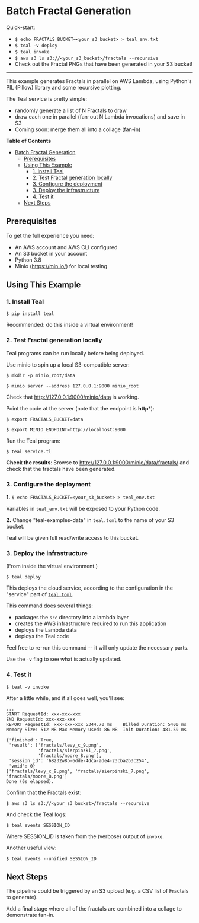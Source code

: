 # Batch Fractal Generation

Quick-start:
- `$ echo FRACTALS_BUCKET=<your_s3_bucket> > teal_env.txt`
- `$ teal -v deploy`
- `$ teal invoke`
- `$ aws s3 ls s3://<your_s3_bucket>/fractals --recursive`
- Check out the Fractal PNGs that have been generated in your S3 bucket!

---

This example generates Fractals in parallel on AWS Lambda, using Python's PIL
(Pillow) library and some recursive plotting.

The Teal service is pretty simple:
- randomly generate a list of N Fractals to draw
- draw each one in parallel (fan-out N Lambda invocations) and save in S3
- Coming soon: merge them all into a collage (fan-in)


<!-- markdown-toc start - Don't edit this section. Run M-x markdown-toc-refresh-toc -->
**Table of Contents**

- [Batch Fractal Generation](#batch-fractal-generation)
    - [Prerequisites](#prerequisites)
    - [Using This Example](#using-this-example)
        - [1. Install Teal](#1-install-teal)
        - [2. Test Fractal generation locally](#2-test-fractal-generation-locally)
        - [3. Configure the deployment](#3-configure-the-deployment)
        - [3. Deploy the infrastructure](#3-deploy-the-infrastructure)
        - [4. Test it](#4-test-it)
    - [Next Steps](#next-steps)

<!-- markdown-toc end -->


## Prerequisites

To get the full experience you need:
- An AWS account and AWS CLI configured
- An S3 bucket in your account
- Python 3.8
- Minio (https://min.io/) for local testing


## Using This Example


### 1. Install Teal

`$ pip install teal`

Recommended: do this inside a virtual environment!


### 2. Test Fractal generation locally

Teal programs can be run locally before being deployed.

Use minio to spin up a local S3-compatible server:

```
$ mkdir -p minio_root/data

$ minio server --address 127.0.0.1:9000 minio_root
```

Check that http://127.0.0.1:9000/minio/data is working.

Point the code at the server (note that the endpoint is **http***):

```
$ export FRACTALS_BUCKET=data

$ export MINIO_ENDPOINT=http://localhost:9000
```

Run the Teal program:

`$ teal service.tl`

**Check the results**: Browse to http://127.0.0.1:9000/minio/data/fractals/ and
check that the fractals have been generated.


### 3. Configure the deployment

**1.** `$ echo FRACTALS_BUCKET=<your_s3_bucket> > teal_env.txt`

Variables in `teal_env.txt` will be exposed to your Python code.

**2.** Change "teal-examples-data" in `teal.toml` to the name of your S3 bucket.

Teal will be given full read/write access to this bucket.


### 3. Deploy the infrastructure

(From inside the virtual environment.)

`$ teal deploy`

This deploys the cloud service, according to the configuration in the "service"
part of [`teal.toml`](teal.toml).

This command does several things:
- packages the `src` directory into a lambda layer
- creates the AWS infrastructure required to run this application
- deploys the Lambda data
- deploys the Teal code

Feel free to re-run this command -- it will only update the necessary parts.

Use the `-v` flag to see what is actually updated.


### 4. Test it

`$ teal -v invoke`

After a little while, and if all goes well, you'll see:

```
...
START RequestId: xxx-xxx-xxx
END RequestId: xxx-xxx-xxx
REPORT RequestId: xxx-xxx-xxx 5344.70 ms	Billed Duration: 5400 ms	Memory Size: 512 MB	Max Memory Used: 86 MB	Init Duration: 481.59 ms

{'finished': True,
 'result': ['fractals/levy_c_9.png',
            'fractals/sierpinski_7.png',
            'fractals/moore_8.png'],
 'session_id': '68232w8b-6dde-4dca-ade4-23cba2b3c254',
 'vmid': 0}
['fractals/levy_c_9.png', 'fractals/sierpinski_7.png', 'fractals/moore_8.png']
Done (6s elapsed).
```

Confirm that the Fractals exist:

`$ aws s3 ls s3://<your_s3_bucket>/fractals --recursive`

And check the Teal logs:

`$ teal events SESSION_ID`

Where SESSION_ID is taken from the (verbose) output of `invoke`.

Another useful view:

`$ teal events --unified SESSION_ID`


## Next Steps

The pipeline could be triggered by an S3 upload (e.g. a CSV list of Fractals to
generate).

Add a final stage where all of the fractals are combined into a collage to
demonstrate fan-in.

